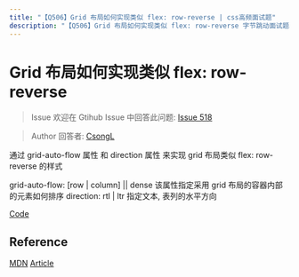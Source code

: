```yaml
---
title: "【Q506】Grid 布局如何实现类似 flex: row-reverse | css高频面试题"
description: "【Q506】Grid 布局如何实现类似 flex: row-reverse 字节跳动面试题、阿里腾讯面试题、美团小米面试题。"
---
```


# Grid 布局如何实现类似 flex: row-reverse

> Issue
> 欢迎在 Gtihub Issue 中回答此问题: [Issue 518](https://github.com/shfshanyue/Daily-Question/issues/518)

> Author
> 回答者: [CsongL](https://github.com/CsongL)

通过 grid-auto-flow 属性 和 direction 属性 来实现 grid 布局类似 flex: row-reverse 的样式

grid-auto-flow: [row | column] || dense 该属性指定采用 grid 布局的容器内部的元素如何排序
direction: rtl | ltr 指定文本, 表列的水平方向

[Code](https://codepen.io/csongl/pen/RwjegQL)

## Reference

[MDN](https://developer.mozilla.org/zh-CN/docs/Web/CSS/direction)
[Article](https://blog.csdn.net/qq_42740797/article/details/113737171)
